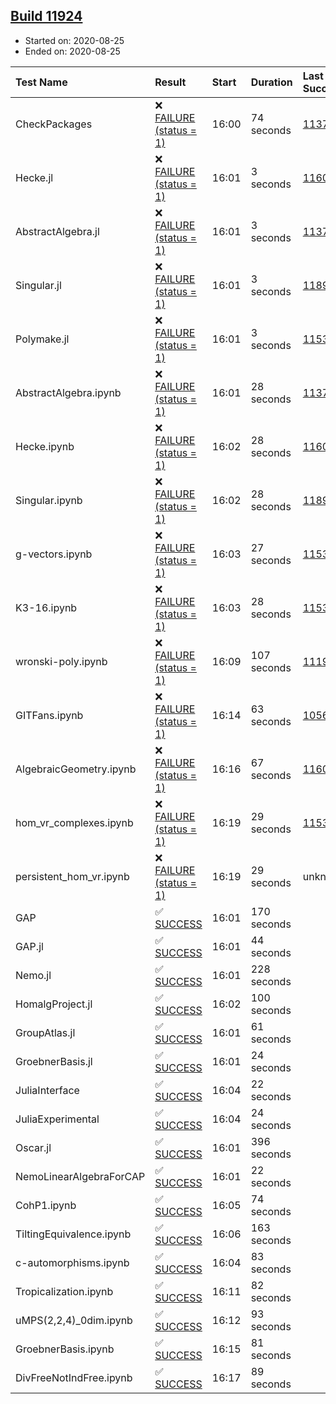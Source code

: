 ## [Build 11924](https://oscarci.mathematik.uni-kl.de/job/oscar/11924/)

* Started on: 2020-08-25
* Ended on: 2020-08-25

| Test Name    | Result | Start | Duration | Last Success | First Failure |
|:-------------|:-------|:------|:---------|:-------------|:--------------|
| CheckPackages | ❌ [FAILURE (status = 1)](https://oscarci.mathematik.uni-kl.de/job/oscar/11924/artifact/logs/build-11924/CheckPackages.log) | 16:00 | 74 seconds | [11376](https://oscarci.mathematik.uni-kl.de/job/oscar/11376/) | [11377](https://oscarci.mathematik.uni-kl.de/job/oscar/11377/) |
| Hecke.jl | ❌ [FAILURE (status = 1)](https://oscarci.mathematik.uni-kl.de/job/oscar/11924/artifact/logs/build-11924/Hecke.jl.log) | 16:01 | 3 seconds | [11602](https://oscarci.mathematik.uni-kl.de/job/oscar/11602/) | [11603](https://oscarci.mathematik.uni-kl.de/job/oscar/11603/) |
| AbstractAlgebra.jl | ❌ [FAILURE (status = 1)](https://oscarci.mathematik.uni-kl.de/job/oscar/11924/artifact/logs/build-11924/AbstractAlgebra.jl.log) | 16:01 | 3 seconds | [11376](https://oscarci.mathematik.uni-kl.de/job/oscar/11376/) | [11377](https://oscarci.mathematik.uni-kl.de/job/oscar/11377/) |
| Singular.jl | ❌ [FAILURE (status = 1)](https://oscarci.mathematik.uni-kl.de/job/oscar/11924/artifact/logs/build-11924/Singular.jl.log) | 16:01 | 3 seconds | [11893](https://oscarci.mathematik.uni-kl.de/job/oscar/11893/) | [11894](https://oscarci.mathematik.uni-kl.de/job/oscar/11894/) |
| Polymake.jl | ❌ [FAILURE (status = 1)](https://oscarci.mathematik.uni-kl.de/job/oscar/11924/artifact/logs/build-11924/Polymake.jl.log) | 16:01 | 3 seconds | [11532](https://oscarci.mathematik.uni-kl.de/job/oscar/11532/) | [11533](https://oscarci.mathematik.uni-kl.de/job/oscar/11533/) |
| AbstractAlgebra.ipynb | ❌ [FAILURE (status = 1)](https://oscarci.mathematik.uni-kl.de/job/oscar/11924/artifact/logs/build-11924/AbstractAlgebra.ipynb.log) | 16:01 | 28 seconds | [11376](https://oscarci.mathematik.uni-kl.de/job/oscar/11376/) | [11377](https://oscarci.mathematik.uni-kl.de/job/oscar/11377/) |
| Hecke.ipynb | ❌ [FAILURE (status = 1)](https://oscarci.mathematik.uni-kl.de/job/oscar/11924/artifact/logs/build-11924/Hecke.ipynb.log) | 16:02 | 28 seconds | [11602](https://oscarci.mathematik.uni-kl.de/job/oscar/11602/) | [11603](https://oscarci.mathematik.uni-kl.de/job/oscar/11603/) |
| Singular.ipynb | ❌ [FAILURE (status = 1)](https://oscarci.mathematik.uni-kl.de/job/oscar/11924/artifact/logs/build-11924/Singular.ipynb.log) | 16:02 | 28 seconds | [11893](https://oscarci.mathematik.uni-kl.de/job/oscar/11893/) | [11894](https://oscarci.mathematik.uni-kl.de/job/oscar/11894/) |
| g-vectors.ipynb | ❌ [FAILURE (status = 1)](https://oscarci.mathematik.uni-kl.de/job/oscar/11924/artifact/logs/build-11924/g-vectors.ipynb.log) | 16:03 | 27 seconds | [11532](https://oscarci.mathematik.uni-kl.de/job/oscar/11532/) | [11533](https://oscarci.mathematik.uni-kl.de/job/oscar/11533/) |
| K3-16.ipynb | ❌ [FAILURE (status = 1)](https://oscarci.mathematik.uni-kl.de/job/oscar/11924/artifact/logs/build-11924/K3-16.ipynb.log) | 16:03 | 28 seconds | [11532](https://oscarci.mathematik.uni-kl.de/job/oscar/11532/) | [11533](https://oscarci.mathematik.uni-kl.de/job/oscar/11533/) |
| wronski-poly.ipynb | ❌ [FAILURE (status = 1)](https://oscarci.mathematik.uni-kl.de/job/oscar/11924/artifact/logs/build-11924/wronski-poly.ipynb.log) | 16:09 | 107 seconds | [11192](https://oscarci.mathematik.uni-kl.de/job/oscar/11192/) | [11193](https://oscarci.mathematik.uni-kl.de/job/oscar/11193/) |
| GITFans.ipynb | ❌ [FAILURE (status = 1)](https://oscarci.mathematik.uni-kl.de/job/oscar/11924/artifact/logs/build-11924/GITFans.ipynb.log) | 16:14 | 63 seconds | [10566](https://oscarci.mathematik.uni-kl.de/job/oscar/10566/) | [10567](https://oscarci.mathematik.uni-kl.de/job/oscar/10567/) |
| AlgebraicGeometry.ipynb | ❌ [FAILURE (status = 1)](https://oscarci.mathematik.uni-kl.de/job/oscar/11924/artifact/logs/build-11924/AlgebraicGeometry.ipynb.log) | 16:16 | 67 seconds | [11602](https://oscarci.mathematik.uni-kl.de/job/oscar/11602/) | [11603](https://oscarci.mathematik.uni-kl.de/job/oscar/11603/) |
| hom_vr_complexes.ipynb | ❌ [FAILURE (status = 1)](https://oscarci.mathematik.uni-kl.de/job/oscar/11924/artifact/logs/build-11924/hom_vr_complexes.ipynb.log) | 16:19 | 29 seconds | [11532](https://oscarci.mathematik.uni-kl.de/job/oscar/11532/) | [11533](https://oscarci.mathematik.uni-kl.de/job/oscar/11533/) |
| persistent_hom_vr.ipynb | ❌ [FAILURE (status = 1)](https://oscarci.mathematik.uni-kl.de/job/oscar/11924/artifact/logs/build-11924/persistent_hom_vr.ipynb.log) | 16:19 | 29 seconds | unknown | unknown |
| GAP | ✅ [SUCCESS](https://oscarci.mathematik.uni-kl.de/job/oscar/11924/artifact/logs/build-11924/GAP.log) | 16:01 | 170 seconds |  |  |
| GAP.jl | ✅ [SUCCESS](https://oscarci.mathematik.uni-kl.de/job/oscar/11924/artifact/logs/build-11924/GAP.jl.log) | 16:01 | 44 seconds |  |  |
| Nemo.jl | ✅ [SUCCESS](https://oscarci.mathematik.uni-kl.de/job/oscar/11924/artifact/logs/build-11924/Nemo.jl.log) | 16:01 | 228 seconds |  |  |
| HomalgProject.jl | ✅ [SUCCESS](https://oscarci.mathematik.uni-kl.de/job/oscar/11924/artifact/logs/build-11924/HomalgProject.jl.log) | 16:02 | 100 seconds |  |  |
| GroupAtlas.jl | ✅ [SUCCESS](https://oscarci.mathematik.uni-kl.de/job/oscar/11924/artifact/logs/build-11924/GroupAtlas.jl.log) | 16:01 | 61 seconds |  |  |
| GroebnerBasis.jl | ✅ [SUCCESS](https://oscarci.mathematik.uni-kl.de/job/oscar/11924/artifact/logs/build-11924/GroebnerBasis.jl.log) | 16:01 | 24 seconds |  |  |
| JuliaInterface | ✅ [SUCCESS](https://oscarci.mathematik.uni-kl.de/job/oscar/11924/artifact/logs/build-11924/JuliaInterface.log) | 16:04 | 22 seconds |  |  |
| JuliaExperimental | ✅ [SUCCESS](https://oscarci.mathematik.uni-kl.de/job/oscar/11924/artifact/logs/build-11924/JuliaExperimental.log) | 16:04 | 24 seconds |  |  |
| Oscar.jl | ✅ [SUCCESS](https://oscarci.mathematik.uni-kl.de/job/oscar/11924/artifact/logs/build-11924/Oscar.jl.log) | 16:01 | 396 seconds |  |  |
| NemoLinearAlgebraForCAP | ✅ [SUCCESS](https://oscarci.mathematik.uni-kl.de/job/oscar/11924/artifact/logs/build-11924/NemoLinearAlgebraForCAP.log) | 16:01 | 22 seconds |  |  |
| CohP1.ipynb | ✅ [SUCCESS](https://oscarci.mathematik.uni-kl.de/job/oscar/11924/artifact/logs/build-11924/CohP1.ipynb.log) | 16:05 | 74 seconds |  |  |
| TiltingEquivalence.ipynb | ✅ [SUCCESS](https://oscarci.mathematik.uni-kl.de/job/oscar/11924/artifact/logs/build-11924/TiltingEquivalence.ipynb.log) | 16:06 | 163 seconds |  |  |
| c-automorphisms.ipynb | ✅ [SUCCESS](https://oscarci.mathematik.uni-kl.de/job/oscar/11924/artifact/logs/build-11924/c-automorphisms.ipynb.log) | 16:04 | 83 seconds |  |  |
| Tropicalization.ipynb | ✅ [SUCCESS](https://oscarci.mathematik.uni-kl.de/job/oscar/11924/artifact/logs/build-11924/Tropicalization.ipynb.log) | 16:11 | 82 seconds |  |  |
| uMPS(2,2,4)_0dim.ipynb | ✅ [SUCCESS](https://oscarci.mathematik.uni-kl.de/job/oscar/11924/artifact/logs/build-11924/uMPS-2-2-4-_0dim.ipynb.log) | 16:12 | 93 seconds |  |  |
| GroebnerBasis.ipynb | ✅ [SUCCESS](https://oscarci.mathematik.uni-kl.de/job/oscar/11924/artifact/logs/build-11924/GroebnerBasis.ipynb.log) | 16:15 | 81 seconds |  |  |
| DivFreeNotIndFree.ipynb | ✅ [SUCCESS](https://oscarci.mathematik.uni-kl.de/job/oscar/11924/artifact/logs/build-11924/DivFreeNotIndFree.ipynb.log) | 16:17 | 89 seconds |  |  |
